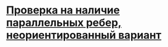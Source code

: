 # [Проверка на наличие параллельных ребер, неориентированный вариант](http://informatics.mccme.ru/mod/statements/view3.php?chapterid=468)
